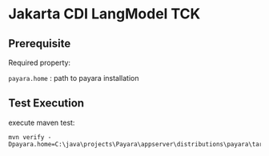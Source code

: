 # Jakarta CDI LangModel TCK

## Prerequisite

Required property:

`payara.home` : path to payara installation

## Test Execution

execute maven test:

```
mvn verify -Dpayara.home=C:\java\projects\Payara\appserver\distributions\payara\target\stage\payara6
```
